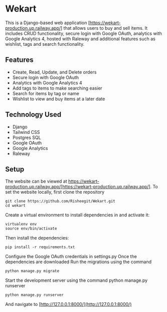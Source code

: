 # Wekart

This is a Django-based web application [https://wekart-production.up.railway.app/] that allows users to buy and sell items. It includes CRUD functionality, secure login with Google OAuth, analytics with Google Analytics 4, hosted with Raleway and additional features such as wishlist, tags and search functionality.

## Features

* Create, Read, Update, and Delete orders
* Secure login with Google OAuth
* Analytics with Google Analytics 4
* Add tags to items to make searching easier
* Search for items by tag or name
* Wishlist to view and buy items at a later date

## Technology Used

* Django
* Tailwind CSS
* Postgres SQL
* Google OAuth
* Google Analytics
* Raleway

## Setup

The website can be viewed at https://wekart-production.up.railway.app/[https://wekart-production.up.railway.app/]. 
To set the website locally, first clone the repository

    git clone https://github.com/Risheegit/Wekart.git
    cd wekart

Create a virtual environment to install dependencies in and activate it:

    virtualenv env
    source env/bin/activate

Then install the dependencies:

    pip install -r requirements.txt

Configure the Google OAuth credentials in settings.py
Once the dependencies are downloaded
Run the migrations using the command 

    python manage.py migrate

Start the development server using the command python manage.py runserver


    python manage.py runserver

And navigate to [http://127.0.0.1:8000/](http://127.0.0.1:8000/)
